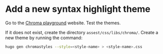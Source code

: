 # Add a new syntax highlight theme

Go to the [Chroma playground](https://swapoff.org/chroma/playground/) website.
Test the themes.

If it does not exist, create the directory `assest/css/libs/chroma/`.
Create a new theme by running the command:

```bash
hugo gen chromastyles --style=<style-name> > <style-name>.css
```